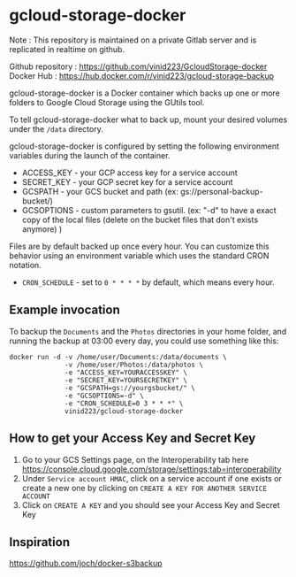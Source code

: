# gcloud-storage-docker

Note : This repository is maintained on a private Gitlab server and is replicated in realtime on github.

Github repository : https://github.com/vinid223/GcloudStorage-docker
Docker Hub : https://hub.docker.com/r/vinid223/gcloud-storage-backup

gcloud-storage-docker is a Docker container which backs up one or more folders to Google Cloud Storage using the GUtils tool.

To tell gcloud-storage-docker what to back up, mount your desired volumes under the `/data` directory.

gcloud-storage-docker is configured by setting the following environment variables during
the launch of the container.

- ACCESS_KEY - your GCP access key for a service account
- SECRET_KEY - your GCP secret key for a service account
- GCSPATH - your GCS bucket and path (ex: gs://personal-backup-bucket/)
- GCSOPTIONS - custom parameters to gsutil. (ex: "-d" to have a exact copy of the local files (delete on the bucket files that don't exists anymore) )

Files are by default backed up once every hour. You can customize this behavior
using an environment variable which uses the standard CRON notation.

- `CRON_SCHEDULE` - set to `0 * * * *` by default, which means every hour.

## Example invocation

To backup the `Documents` and the `Photos` directories in your home folder, and
running the backup at 03:00 every day, you could use something like this:

```
docker run -d -v /home/user/Documents:/data/documents \ 
              -v /home/user/Photos:/data/photos \ 
              -e "ACCESS_KEY=YOURACCESSKEY" \ 
              -e "SECRET_KEY=YOURSECRETKEY" \ 
              -e "GCSPATH=gs://yourgsbucket/" \ 
              -e "GCSOPTIONS=-d" \ 
              -e "CRON_SCHEDULE=0 3 * * *" \ 
              vinid223/gcloud-storage-docker 
```

## How to get your Access Key and Secret Key

1. Go to your GCS Settings page, on the Interoperability tab here https://console.cloud.google.com/storage/settings;tab=interoperability
2. Under `Service account HMAC`, click on a service account if one exists or create a new one by clicking on `CREATE A KEY FOR ANOTHER SERVICE ACCOUNT`
3. Click on `CREATE A KEY` and you should see your Access Key and Secret Key

## Inspiration
https://github.com/joch/docker-s3backup
